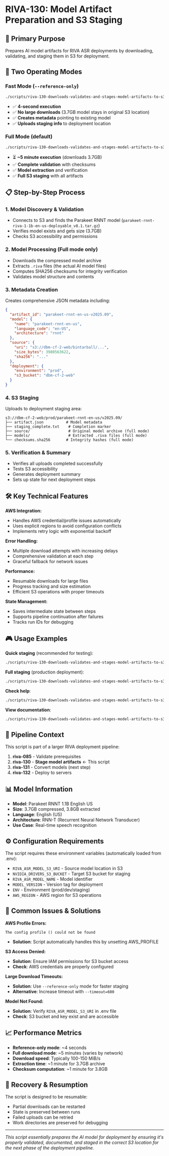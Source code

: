 # RIVA-130: Model Artifact Preparation and S3 Staging

## 🎯 **Primary Purpose**
Prepares AI model artifacts for RIVA ASR deployments by downloading, validating, and staging them in S3 for deployment.

## 🔄 **Two Operating Modes**

### **Fast Mode** (`--reference-only`)
```bash
./scripts/riva-130-downloads-validates-and-stages-model-artifacts-to-s3.sh --reference-only
```
- ✅ **4-second execution**
- ✅ **No large downloads** (3.7GB model stays in original S3 location)
- ✅ **Creates metadata** pointing to existing model
- ✅ **Uploads staging info** to deployment location

### **Full Mode** (default)
```bash
./scripts/riva-130-downloads-validates-and-stages-model-artifacts-to-s3.sh
```
- ⏳ **~5 minute execution** (downloads 3.7GB)
- ✅ **Complete validation** with checksums
- ✅ **Model extraction** and verification
- ✅ **Full S3 staging** with all artifacts

## 📋 **Step-by-Step Process**

### **1. Model Discovery & Validation**
- Connects to S3 and finds the Parakeet RNNT model (`parakeet-rnnt-riva-1-1b-en-us-deployable_v8.1.tar.gz`)
- Verifies model exists and gets size (3.7GB)
- Checks S3 accessibility and permissions

### **2. Model Processing** (Full mode only)
- Downloads the compressed model archive
- Extracts `.riva` files (the actual AI model files)
- Computes SHA256 checksums for integrity verification
- Validates model structure and contents

### **3. Metadata Creation**
Creates comprehensive JSON metadata including:
```json
{
  "artifact_id": "parakeet-rnnt-en-us-v2025.09",
  "model": {
    "name": "parakeet-rnnt-en-us",
    "language_code": "en-US",
    "architecture": "rnnt"
  },
  "source": {
    "uri": "s3://dbm-cf-2-web/bintarball/...",
    "size_bytes": 3980563622,
    "sha256": "..."
  },
  "deployment": {
    "environment": "prod",
    "s3_bucket": "dbm-cf-2-web"
  }
}
```

### **4. S3 Staging**
Uploads to deployment staging area:
```
s3://dbm-cf-2-web/prod/parakeet-rnnt-en-us/v2025.09/
├── artifact.json          # Model metadata
├── staging_complete.txt    # Completion marker
├── source/                 # Original model archive (full mode)
├── models/                 # Extracted .riva files (full mode)
└── checksums.sha256       # Integrity hashes (full mode)
```

### **5. Verification & Summary**
- Verifies all uploads completed successfully
- Tests S3 accessibility
- Generates deployment summary
- Sets up state for next deployment steps

## 🛠 **Key Technical Features**

**AWS Integration:**
- Handles AWS credential/profile issues automatically
- Uses explicit regions to avoid configuration conflicts
- Implements retry logic with exponential backoff

**Error Handling:**
- Multiple download attempts with increasing delays
- Comprehensive validation at each step
- Graceful fallback for network issues

**Performance:**
- Resumable downloads for large files
- Progress tracking and size estimation
- Efficient S3 operations with proper timeouts

**State Management:**
- Saves intermediate state between steps
- Supports pipeline continuation after failures
- Tracks run IDs for debugging

## 🎮 **Usage Examples**

**Quick staging** (recommended for testing):
```bash
./scripts/riva-130-downloads-validates-and-stages-model-artifacts-to-s3.sh --reference-only
```

**Full staging** (production deployment):
```bash
./scripts/riva-130-downloads-validates-and-stages-model-artifacts-to-s3.sh
```

**Check help**:
```bash
./scripts/riva-130-downloads-validates-and-stages-model-artifacts-to-s3.sh --help
```

**View documentation**:
```bash
./scripts/riva-130-downloads-validates-and-stages-model-artifacts-to-s3.sh --docs
```

## 🔗 **Pipeline Context**
This script is part of a larger RIVA deployment pipeline:
1. **riva-085** - Validate prerequisites
2. **riva-130** - **Stage model artifacts** ← This script
3. **riva-131** - Convert models (next step)
4. **riva-132** - Deploy to servers

## 📊 **Model Information**
- **Model**: Parakeet RNNT 1.1B English US
- **Size**: 3.7GB compressed, 3.8GB extracted
- **Language**: English (US)
- **Architecture**: RNN-T (Recurrent Neural Network Transducer)
- **Use Case**: Real-time speech recognition

## ⚙️ **Configuration Requirements**
The script requires these environment variables (automatically loaded from .env):
- `RIVA_ASR_MODEL_S3_URI` - Source model location in S3
- `NVIDIA_DRIVERS_S3_BUCKET` - Target S3 bucket for staging
- `RIVA_ASR_MODEL_NAME` - Model identifier
- `MODEL_VERSION` - Version tag for deployment
- `ENV` - Environment (prod/dev/staging)
- `AWS_REGION` - AWS region for S3 operations

## 🚨 **Common Issues & Solutions**

**AWS Profile Errors:**
```
The config profile () could not be found
```
- **Solution**: Script automatically handles this by unsetting AWS_PROFILE

**S3 Access Denied:**
- **Solution**: Ensure IAM permissions for S3 bucket access
- **Check**: AWS credentials are properly configured

**Large Download Timeouts:**
- **Solution**: Use `--reference-only` mode for faster staging
- **Alternative**: Increase timeout with `--timeout=600`

**Model Not Found:**
- **Solution**: Verify `RIVA_ASR_MODEL_S3_URI` in .env file
- **Check**: S3 bucket and key exist and are accessible

## 📈 **Performance Metrics**
- **Reference-only mode**: ~4 seconds
- **Full download mode**: ~5 minutes (varies by network)
- **Download speed**: Typically 100-150 MiB/s
- **Extraction time**: ~1 minute for 3.7GB archive
- **Checksum computation**: ~1 minute for 3.8GB

## 🔄 **Recovery & Resumption**
The script is designed to be resumable:
- Partial downloads can be restarted
- State is preserved between runs
- Failed uploads can be retried
- Work directories are preserved for debugging

---

*This script essentially prepares the AI model for deployment by ensuring it's properly validated, documented, and staged in the correct S3 location for the next phase of the deployment pipeline.*